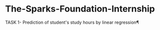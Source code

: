# The-Sparks-Foundation-Internship
TASK 1- Prediction of student's study hours by linear regression¶
